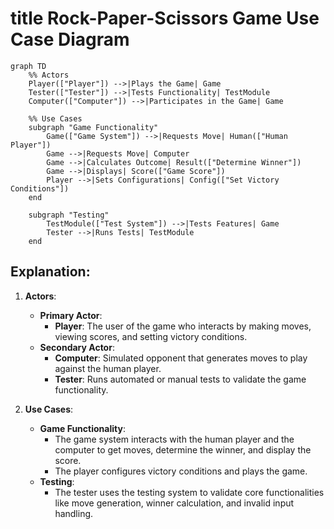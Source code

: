 # title Rock-Paper-Scissors Game Use Case Diagram  

```mermaid  
graph TD  
    %% Actors  
    Player(["Player"]) -->|Plays the Game| Game  
    Tester(["Tester"]) -->|Tests Functionality| TestModule  
    Computer(["Computer"]) -->|Participates in the Game| Game  

    %% Use Cases  
    subgraph "Game Functionality"  
        Game(["Game System"]) -->|Requests Move| Human(["Human Player"])  
        Game -->|Requests Move| Computer  
        Game -->|Calculates Outcome| Result(["Determine Winner"])  
        Game -->|Displays| Score(["Game Score"])  
        Player -->|Sets Configurations| Config(["Set Victory Conditions"])  
    end  

    subgraph "Testing"  
        TestModule(["Test System"]) -->|Tests Features| Game  
        Tester -->|Runs Tests| TestModule  
    end  
```  

## Explanation:  

1. **Actors**:  
   - **Primary Actor**:   
     - **Player**: The user of the game who interacts by making moves, viewing scores, and setting victory conditions.  
   - **Secondary Actor**:   
     - **Computer**: Simulated opponent that generates moves to play against the human player.  
     - **Tester**: Runs automated or manual tests to validate the game functionality.  

2. **Use Cases**:  
   - **Game Functionality**:  
     - The game system interacts with the human player and the computer to get moves, determine the winner, and display the score.  
     - The player configures victory conditions and plays the game.  
   - **Testing**:  
     - The tester uses the testing system to validate core functionalities like move generation, winner calculation, and invalid input handling.  